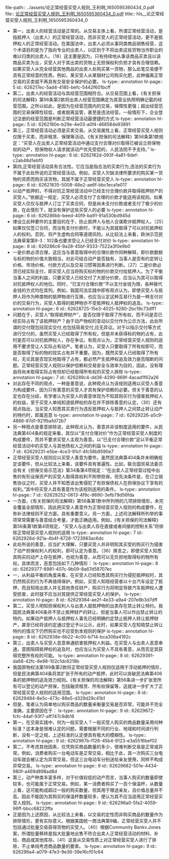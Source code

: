 file-path:: ../assets/论正常经营买受人规则_王利明_1650595360434_0.pdf
file:: [论正常经营买受人规则_王利明_1650595360434_0.pdf](../assets/论正常经营买受人规则_王利明_1650595360434_0.pdf)
title:: hls__论正常经营买受人规则_王利明_1650595360434_0

- 第一，出卖人的经营活动是正常的。从交易主体上看，所谓正常经营活动，是指抵押人（出卖人）的正常经营活动，而非买受人的正常经营活动，更不是抵押权人的正常经营活动。在美国法中，出卖人必须从事同类商品销售经营，这个术语目的是为了指向专业的出卖人，以区别于不将出卖这些货物当作职业的难以归类的出卖人。〔18〕这主要是因为，只有持续地从事该商品买卖且以该商品买卖为业，买受人对于其出卖的货物上无担保权利负担才具有合理信赖。如果买受人从完全经营其他商品的出卖人处购买某一货物，那么此笔交易便不具有正常经营的性质。例如，某买受人从某钢材公司购买化肥，此种偏离正常交易的买卖就不再具有交易安全保护的必要。
  ls-type:: annotation
  hl-page:: 5
  id:: 626217ec-5ad4-4185-befc-5442f601bcff
- 第二，出卖人的经营活动与其经营范围相符合。从交易范围上看，《有关担保的司法解释》第56条第2款将出卖人经营范围确定为其营业执照明确记载的经营范围。之所以如此，是因为在经营范围内的交易，保障性更强；超出经营范围的交易保障性较低，或者脱离监管，甚至是违法经营。一般情形下，企业登记注册的经营范围是判断正常经营活动最便捷的方式
  ls-type:: annotation
  hl-page:: 5
  id:: 6262180e-b29e-4e03-a0f4-468584e93891
- 第三，正常经营活动必须是买卖交易。从交易属性上看，正常经营买受人规则仅限于买卖，而非租赁、保理等活动。《有关担保的司法解释》第56条第1款规定：“买受人在出卖人正常经营活动中通过支付合理对价取得已被设立担保物权的动产，担保物权人请求就该动产优先受偿的，人民法院不予支持。”
  ls-type:: annotation
  hl-page:: 6
  id:: 6262182d-093f-4a81-9def-c2ab48d1ebf0
- 第四,正常经营活动具有合法性。它应当是指合法的买卖行为,违法的买卖行为不属于此处所说的正常经营活动。例如，买受人欠缺法律所要求的购买某一货物的资质而购买该货物，其就不属于正常经营买受人
  ls-type:: annotation
  hl-page:: 6
  id:: 62621835-5008-48e2-ae6f-bbc1eca1e017
- 以动产抵押的，不得对抗正常经营活动中已经支付合理价款并取得抵押财产的买受人。”依据这一规定，买受人必须支付了合理的价款才能适用该规则。如果买受人仅仅与抵押人订立了买卖合同，但是尚未支付价款或者支付了极少的价款，在此情形下，就没有保护这些买受人的必要
  ls-type:: annotation
  hl-page:: 6
  id:: 626286bb-beed-40f9-ba91-91a530bd945d
- 律设立此种要件的主要目的在于，防止抵押人与他人合谋欺诈抵押权人。〔25〕如果仅仅签订合同，而没有支付价款时，不能认为其就取得了可以对抗抵押权人的权利。否则，将产生虚构合同等道德风险。从比较法上来看，欧洲示范民法典草案第8-3：102条也要求受让人已经支付对价
  ls-type:: annotation
  hl-page:: 6
  id:: 626286c6-9a28-45bf-9333-7522a3f0e9b0
- 一是价款必须合理，这应当与善意取得中的合理价款作同种解释，即价款数额与标的物的价值大致相当，对此可结合动产是否独有，当事人是否有约定转让价格、市场价格、付款方式以及交易习惯等因素进行判断。〔27〕二是价款必须已经实际支付，即买受人应当将购买标的物的价款交付给抵押人。为了平衡当事人之间的利益，只要买受人已经交付了大部分价款，应当认为其可以取得对抗抵押权人的地位。同时，“已支付合理价款”不以支付金钱为限，各种替代金钱的方式均在其列。例如，我国司法实践中即有观点认为，即使买受人与抵押人将作为种类物的抵押物进行互换，也应当认定这种互易行为是一种支付对价的交易行为，买受人取得的抵押物亦不受抵押权人抵押权的追及。
  ls-type:: annotation
  hl-page:: 6
  id:: 62628725-15e3-4025-9280-2bc19c73dff1
- 问题在于，买受人“取得抵押财产”，是否仅限于取得了所有权，而不问是否已经实际占有了该抵押财产？由于动产物权的变动以交付作为公示方法，此处所谓的交付既包括现实交付,也包括简易交付,应无异议。对于以指示交付等方式进行交付的，虽然买受人已经取得了所有权，但是并未获得标的物的占有，此时是否可以对抗抵押权人，存在争议。有观点认为，正常经营买受人规则的适用不要求受让人实际占有动产。笔者认为，买受人只要取得了所有权即可，而是否取得了标的物的现实占有并不重要。因为，既然买受人已经取得了所有权，无论其是否现实地取得了占有，都必然产生抵押权追及效力是否阻断的问题。正常经营买受人规则以保护信赖和交易安全与效率为目的，因此，没有理由将尚未取得实际占有但却已经取得所有权的买受人排除
  ls-type:: annotation
  hl-page:: 7
  id:: 626289c4-dd36-4290-869f-4acad1f62a26
- 对此存在不同的观点，一种是善意说，此种观点认为该规则适用以买受人善意为构成要件，因为只有善意的买受人才具有保护信赖的必要。但关于善意的认定也存在分歧，有学者认为买受人的善意体现为不知其购买行为侵害抵押权人的权益，至于买受人单纯知道抵押权的存在并不排除善意的认定，〔30〕还有观点指出，当买受人知悉其买卖行为违反抵押权人与抵押人之间禁止转让动产的特约时，即属恶意
  ls-type:: annotation
  hl-page:: 7
  id:: 62629226-a5c9-4886-87d1-921fba1d72b7
- 另一种观点是善意排除说，此种观点认为，善意并非该制度适用的要件，从民法典第404条的规定来看，其仅以“支付合理对价”作为正常经营买受人制度的构成要件，而并不要求买受人主观为善意。以“已支付合理价款”足以平衡正常经营活动中的买受人与其他债权人之间的利益
  ls-type:: annotation
  hl-page:: 7
  id:: 62629231-e5be-4ce3-91cf-4fc58b9590e7
- 正常经营买受人规则应以买受人善意为要件。虽然民法典第404条并未明确规定该要件，但从比较法上来看，该要件具有普遍性。比如，联合国贸易法委员会有关《担保交易示范法》第34条第4项规定：“在出卖人正常经营过程中出售的有形设保资产的买受人取得其权利不附带担保，但先决条件是，在订立销售协议之时，买受人并不知悉该出售侵犯了有担保债权人在担保协议下享有的权利。”其中将买受人具有善意作为该规则适用的条件。
  ls-type:: annotation
  hl-page:: 7
  id:: 62629252-0613-4f9c-8690-3efb79d56fda
- 一方面，《有关担保的司法解释》第56条第1款中所列明的几项排除情形，未完全覆盖全部情形，因此把买受人善意作为正常经营买受人规则的构成要件，在弥补法律规则不足方面，具有重要意义。另一方面，上述司法解释所列举的事项常常需要与善意结合考量，才能正确适用。例如，《有关担保的司法解释》第56条第1款第4项规定，“买受人与出卖人存在直接或者间接的控制关系”将排除正常经营买受人规则的适用
  ls-type:: annotation
  hl-page:: 7
  id:: 6262926d-921a-4b4f-8728-1723983ac6dc
- 此处所说的善意，应当扩大理解，只要买受人并非明知其买受的购买行为侵害了动产担保权利人的权利，即可认定为善意。〔36〕换言之，即便买受人知悉其购买的动产上存在抵押，也视为善意，从而可以无负担地取得标的物所有权。具体而言，恶意包括如下几种情形：
  ls-type:: annotation
  hl-page:: 8
  id:: 62629377-8981-407c-9b09-8a67d58707ec
- 一，从利益平衡的角度来看，在买受人已经知悉其购买行为侵犯抵押权时，其仍然购买的行为不再值得保护。例如，买受人知晓经营者以十台汽车设定了抵押，而且知晓出卖人并无其他责任财产，购买行为将明显导致汽车抵押权人遭受损害，此时就不应当对其提供正常经营买受人的保护。
  ls-type:: annotation
  hl-page:: 8
  id:: 62629384-ae2f-4e33-a9a4-207e8b3d7dff
- 第二，买受人明知担保权利人与出卖人就抵押物的出卖存在禁止转让特约。我国民法典第406条并不禁止抵押财产的转让，但是当事人可以作出禁止转让的特约。如果动产抵押人与抵押权人事先已经明确约定禁止抵押人转让抵押财产，甚至已经将该约定通过登记予以公示，此时，如果买受人在知晓禁止转让特约的情况下仍然购买也不应受到本规则的保护
  ls-type:: annotation
  hl-page:: 8
  id:: 6262938e-6b22-4c00-b714-bca306a4192c
- 第三，出卖人与买受人恶意串通损害抵押权人利益。在买受人与出卖人恶意串通，意图阻碍抵押权的追及时，也应当认为买受人不具有善意，从而否定其获得完整所有权的可能。
  ls-type:: annotation
  hl-page:: 8
  id:: 62629391-da68-42fc-8e98-102c1dc6218b
- 我国原物权法第189条第2款将正常经营买受人规则仅适用于浮动抵押的情形，但是民法典第404条将其扩张于所有的动产抵押，此时可以突破民法典第406条的抵押物的追及效力规则。《有关担保的司法解释》第56条进一步扩张至所有可以登记的动产担保，包括融资租赁、所有权保留等，这就进一步扩大了正常经营买受人规则的适用范围。
  ls-type:: annotation
  hl-page:: 8
  id:: 62629484-8e5c-473c-88e5-d329d29c41b1
- 但是，笔者认为简单地以购买商品的数量来衡量交易是否异常，可能并不完全准确，主要原因在于：
  ls-type:: annotation
  hl-page:: 9
  id:: 62629672-fcfc-44af-93f7-aff747c9db16
- 第一，在交易实践中，何为一般买受人？一般买受人购买的商品数量采用何种标准？这本身是很难认定的问题，需要根据不同的行业、地域和时间进行判断，没有一定之规，上述标准的认定便具有极大的模糊性。
  ls-type:: annotation
  hl-page:: 9
  id:: 6262967b-f126-45b4-9123-e3a5516bef02
- 第二，不考虑其他因素，仅凭购买商品数量的多少，很难判断交易是正常或异常。例如，消费者购买一台电动车是正常交易，相比于此，其一次购买三台电动车就会被认定为异常交易，但这三台电动车分别送给亲友使用，同样不构成异常交易。
  ls-type:: annotation
  hl-page:: 9
  id:: 62629682-501e-4434-980f-a469d898ad8d
- 第三，动产种类丰富多样，对于价值较低的动产而言，当事人购买的数量即使较多，也可能属于正常交易。例如，某一消费者购买了一百个保温杯，从数量上看，这可能构成超过一般的购买数量，但其用于赠送亲友，且价值总量并不高，因此不能因为其购买的保温杯数量较多，便认为其不应当适用正常经营买受人规则。
  ls-type:: annotation
  hl-page:: 9
  id:: 626296a0-5fa2-4059-96ff-bbcc68222ffa
- 正是因为上述原因，从比较法上来看，以交易的定性而非购买商品的数量作为排除情形，更有实际意义。根据美国统一商法典第9编，正常经营买受人并不包括通过批量交易获得货物的买受人。〔40〕根据Community Bankv.Jones案，所谓批量移转是指大批量地出售不符合出卖人正常经营活动的材料、补给、商品或其他库存。〔41〕这是从交易性质上对正常经营买受人进行了排除，不止单纯考虑商品数量的要素。
  ls-type:: annotation
  hl-page:: 9
  id:: 626296a4-a079-47e3-9e36-39e16cf01c64